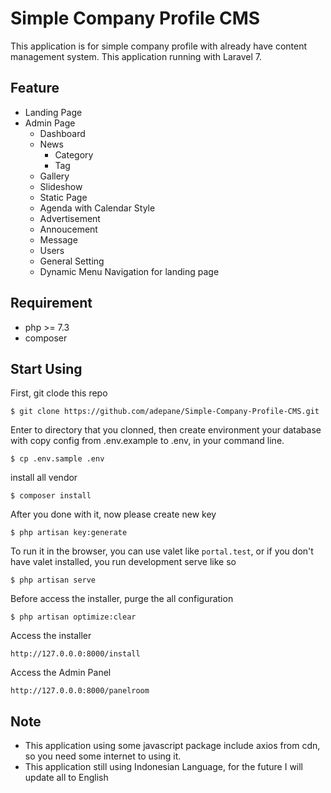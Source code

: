 # Simple Company Profile CMS

This application is for simple company profile with already have content
management system. This application running with Laravel 7.

## Feature
- Landing Page
- Admin Page
  - Dashboard
  - News
    - Category
    - Tag
  - Gallery
  - Slideshow
  - Static Page
  - Agenda with Calendar Style
  - Advertisement
  - Annoucement
  - Message
  - Users
  - General Setting
  - Dynamic Menu Navigation for landing page

## Requirement
- php >= 7.3
- composer

## Start Using
First, git clode this repo

```
$ git clone https://github.com/adepane/Simple-Company-Profile-CMS.git
```

Enter to directory that you clonned, then create environment your database with copy config from .env.example to .env, in your command line.
```
$ cp .env.sample .env
```

install all vendor
```
$ composer install
```

After you done with it, now please create new key
```
$ php artisan key:generate
```

To run it in the browser, you can use valet like `portal.test`, or if you don't have valet installed, you run development serve like so
```
$ php artisan serve
```

Before access the installer, purge the all configuration
```
$ php artisan optimize:clear
```

Access the installer 
```
http://127.0.0.0:8000/install
```

Access the Admin Panel
```
http://127.0.0.0:8000/panelroom
```

## Note
- This application using some javascript package include axios from cdn, so you
  need some internet to using it.
- This application still using Indonesian Language, for the future I will update
  all to English